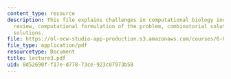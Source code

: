 ```yaml
---
content_type: resource
description: This file explains challenges in computational biology including bio
  review, computational formulation of the problem, combinatorial solutions, and probabilistic
  solutions.
file: https://ol-ocw-studio-app-production.s3.amazonaws.com/courses/6-096-algorithms-for-computational-biology-spring-2005/8d52690ff17ed77873ce923c07973b58_lecture3.pdf
file_type: application/pdf
resourcetype: Document
title: lecture3.pdf
uid: 8d52690f-f17e-d778-73ce-923c07973b58
---
```

